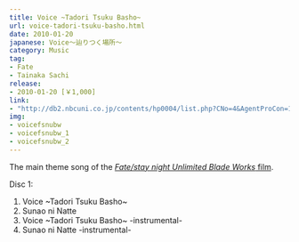 ```yaml
---
title: Voice ~Tadori Tsuku Basho~
url: voice-tadori-tsuku-basho.html
date: 2010-01-20
japanese: Voice～辿りつく場所～
category: Music
tag:
- Fate
- Tainaka Sachi
release:
- 2010-01-20 [￥1,000]
link:
- "http://db2.nbcuni.co.jp/contents/hp0004/list.php?CNo=4&AgentProCon=16281"
img:
- voicefsnubw
- voicefsnubw_1
- voicefsnubw_2
---
```


The main theme song of the [*Fate/stay night Unlimited Blade Works* film](fate-stay-night-unlimited-blade-works-film.html).

Disc 1:
<ol>
  <li title="Voice～辿りつく場所～ (劇場版「Fate／stay night」主題歌)">Voice ~Tadori Tsuku Basho~</li>
  <li title="素直になって">Sunao ni Natte</li>
  <li title="Voice～辿りつく場所～ -instrumental-)">Voice ~Tadori Tsuku Basho~ -instrumental-</li>
  <li title="素直になって -instrumental-">Sunao ni Natte -instrumental-</li>
</ol>
